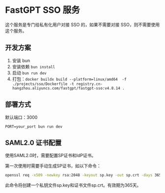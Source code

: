 # FastGPT SSO 服务

这个服务是专门给私有化用户对接 SSO 的，如果不需要对接 SSO，则不需要使用这个服务。

## 开发方案

1. 安装 bun
2. 安装依赖 `bun install`
3. 启动 `bun run dev`
4. 打包：`docker buildx build --platform=linux/amd64  -f ./projects/sso/Dockerfile -t registry.cn-hangzhou.aliyuncs.com/fastgpt/fastgpt-sso:v4.8.14 .`

## 部署方式
默认端口：3000
```
PORT=your_port bun run dev
```

## SAML2.0 证书配置
使用SAML2.0时，需要配置SP证书和IdP证书。

第一次使用时需要手动生成SP证书，如以下命令：

```bash
openssl req -x509 -newkey rsa:2048 -keyout sp.key -out sp.crt -days 365 -nodes
```
此命令将创建一个私钥文件sp.key和证书文件sp.crt。有效期为365天。
